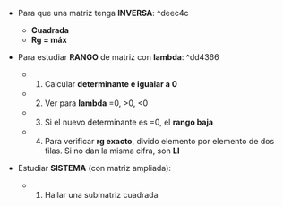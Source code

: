 
- Para que una matriz tenga **INVERSA**: ^deec4c
	-  **Cuadrada**
	-  **Rg = máx**

- Para estudiar **RANGO** de matriz con **lambda**: ^dd4366
	- 1) Calcular **determinante e igualar a 0**
	- 2) Ver para **lambda** =0, >0, <0
	- 3) Si el nuevo determinante es =0, el **rango baja**
	- 4) Para verificar **rg exacto**, divido elemento por elemento de dos filas. Si no dan la misma cifra, son **LI**
	
- Estudiar **SISTEMA** (con matriz ampliada):
	- 1) Hallar una submatriz cuadrada